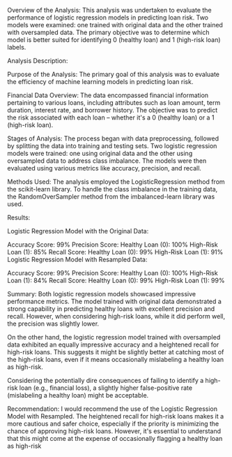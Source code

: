 Overview of the Analysis:
This analysis was undertaken to evaluate the performance of logistic regression models in predicting loan risk. Two models were examined: one trained with original data and the other trained with oversampled data. The primary objective was to determine which model is better suited for identifying 0 (healthy loan) and 1 (high-risk loan) labels.

Analysis Description:

Purpose of the Analysis: The primary goal of this analysis was to evaluate the efficiency of machine learning models in predicting loan risk.

Financial Data Overview: The data encompassed financial information pertaining to various loans, including attributes such as loan amount, term duration, interest rate, and borrower history. The objective was to predict the risk associated with each loan – whether it's a 0 (healthy loan) or a 1 (high-risk loan).


Stages of Analysis: The process began with data preprocessing, followed by splitting the data into training and testing sets. Two logistic regression models were trained: one using original data and the other using oversampled data to address class imbalance. The models were then evaluated using various metrics like accuracy, precision, and recall.

Methods Used: The analysis employed the LogisticRegression method from the scikit-learn library. To handle the class imbalance in the training data, the RandomOverSampler method from the imbalanced-learn library was used.


Results:

Logistic Regression Model with the Original Data:

Accuracy Score: 99%
Precision Score:
Healthy Loan (0): 100%
High-Risk Loan (1): 85%
Recall Score:
Healthy Loan (0): 99%
High-Risk Loan (1): 91%
Logistic Regression Model with Resampled Data:

Accuracy Score: 99%
Precision Score:
Healthy Loan (0): 100%
High-Risk Loan (1): 84%
Recall Score:
Healthy Loan (0): 99%
High-Risk Loan (1): 99%


Summary:
Both logistic regression models showcased impressive performance metrics. The model trained with original data demonstrated a strong capability in predicting healthy loans with excellent precision and recall. However, when considering high-risk loans, while it did perform well, the precision was slightly lower.

On the other hand, the logistic regression model trained with oversampled data exhibited an equally impressive accuracy and a heightened recall for high-risk loans. This suggests it might be slightly better at catching most of the high-risk loans, even if it means occasionally mislabeling a healthy loan as high-risk.

Considering the potentially dire consequences of failing to identify a high-risk loan (e.g., financial loss), a slightly higher false-positive rate (mislabeling a healthy loan) might be acceptable.

Recommendation:
I would recommend the use of the Logistic Regression Model with Resampled. The heightened recall for high-risk loans makes it a more cautious and safer choice, especially if the priority is minimizing the chance of approving high-risk loans. However, it's essential to understand that this might come at the expense of occasionally flagging a healthy loan as high-risk

